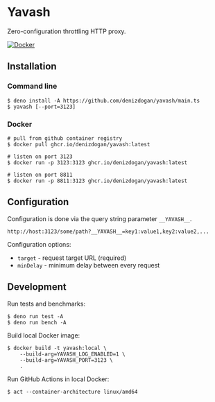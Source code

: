 # Yavash

Zero-configuration throttling HTTP proxy.

[![Docker](https://github.com/denizdogan/yavash/actions/workflows/docker-ci.yml/badge.svg)](https://github.com/denizdogan/yavash/actions/workflows/docker-ci.yml)

## Installation

### Command line

```console
$ deno install -A https://github.com/denizdogan/yavash/main.ts
$ yavash [--port=3123]
```

### Docker

```console
# pull from github container registry
$ docker pull ghcr.io/denizdogan/yavash:latest

# listen on port 3123
$ docker run -p 3123:3123 ghcr.io/denizdogan/yavash:latest

# listen on port 8811
$ docker run -p 8811:3123 ghcr.io/denizdogan/yavash:latest
```

## Configuration

Configuration is done via the query string parameter `__YAVASH__`.

```
http://host:3123/some/path?__YAVASH__=key1:value1,key2:value2,...
```

Configuration options:

- `target` - request target URL (required)
- `minDelay` - minimum delay between every request

## Development

Run tests and benchmarks:

```console
$ deno run test -A
$ deno run bench -A
```

Build local Docker image:

```console
$ docker build -t yavash:local \
    --build-arg=YAVASH_LOG_ENABLED=1 \
    --build-arg=YAVASH_PORT=3123 \
    .
```

Run GitHub Actions in local Docker:

```console
$ act --container-architecture linux/amd64
```

